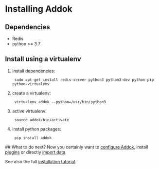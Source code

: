 # Installing Addok

## Dependencies

- Redis
- python >= 3.7

## Install using a virtualenv

1. Install dependencies:

        sudo apt-get install redis-server python3 python3-dev python-pip python-virtualenv

1. create a virtualenv:

        virtualenv addok --python=/usr/bin/python3

1. active virtualenv:

        source addok/bin/activate

1. install python packages:

        pip install addok

## What to do next?
Now you certainly want to [configure Addok](config.md), install
[plugins](plugins.md) or directly [import data](import.md).

See also the full [installation tutorial](tutorial.md).
